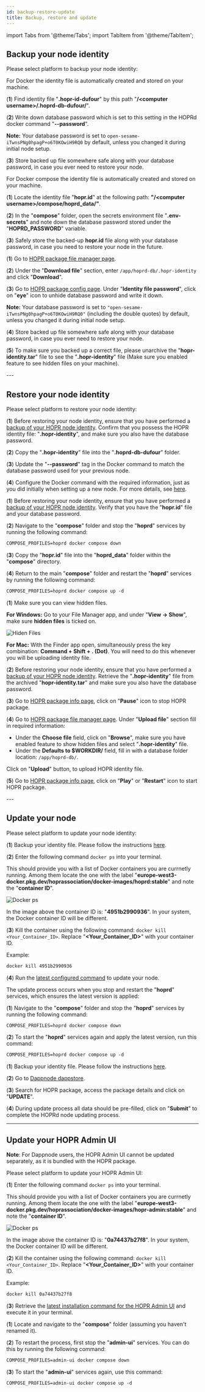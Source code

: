 ```yaml
---
id: backup-restore-update
title: Backup, restore and update
---
```


import Tabs from '@theme/Tabs';
import TabItem from '@theme/TabItem';

## Backup your node identity

Please select platform to backup your node identity:

<Tabs>
<TabItem value="docker_backup" label="Docker">

For Docker the identity file is automatically created and stored on your machine.

(**1**) Find identity file "**.hopr-id-dufour**" by this path "**/\<computer username>/.hoprd-db-dufour/**".

(**2**) Write down database password which is set to this setting in the HOPRd docker command "**--password**". 

**Note:** Your database password is set to `open-sesame-iTwnsPNg0hpagP+o6T0KOwiH9RQ0` by default, unless you changed it during initial node setup.

(**3**) Store backed up file somewhere safe along with your database password, in case you ever need to restore your node.
</TabItem>
<TabItem value="docker_compose_backup" label="Docker compose">

For Docker compose the identity file is automatically created and stored on your machine.

(**1**) Locate the identity file "**hopr.id**" at the following path: **"/\<computer username>/compose/hoprd_data/"**.

(**2**) In the "**compose**" folder, open the secrets environment file "**.env-secrets**" and note down the database password stored under the "**HOPRD_PASSWORD**" variable.

(**3**) Safely store the backed-up **hopr.id** file along with your database password, in case you need to restore your node in the future.
</TabItem>
<TabItem value="dappnode_backup" label="Dappnode">

(**1**) Go to [HOPR package file manager page](http://my.dappnode/packages/my/hopr.public.dappnode.eth/file-manager).

(**2**) Under the "**Download file**" section, enter `/app/hoprd-db/.hopr-identity` and click "**Download**".

(**3**) Go to [HOPR package config page](http://my.dappnode/packages/my/hopr.public.dappnode.eth/config). Under "**Identity file password**", click on "**eye**" icon to unhide database password and write it down. 

**Note:** Your database password is set to `"open-sesame-iTwnsPNg0hpagP+o6T0KOwiH9RQ0"` (including the double quotes) by default, unless you changed it during initial node setup.

(**4**) Store backed up file somewhere safe along with your database password, in case you ever need to restore your node.

(**5**) To make sure you backed up a correct file, please unarchive the "**hopr-identity.tar**" file to see the "**.hopr-identity**" file (Make sure you enabled feature to see hidden files on your machine).
</TabItem>

</Tabs>
---

## Restore your node identity

Please select platform to restore your node identity:

<Tabs>
<TabItem value="docker_restore" label="Docker">

(**1**) Before restoring your node identity, ensure that you have performed a [backup of your HOPR node identity](./backup-restore-update.md#backup-your-node-identity). Confirm that you possess the HOPR identity file: "**.hopr-identity**", and make sure you also have the database password.

(**2**) Copy the "**.hopr-identity**" file into the "**.hoprd-db-dufour**" folder.

(**3**) Update the "**--password**" tag in the Docker command to match the database password used for your previous node.

(**4**) Configure the Docker command with the required information, just as you did initially when setting up a new node. For more details, see [here](node-docker.md#2-configure-hoprd-command).

</TabItem>
<TabItem value="docker_compose_restore" label="Docker compose">

(**1**) Before restoring your node identity, ensure that you have performed a [backup of your HOPR node identity](./backup-restore-update#backup-your-node-identity). Verify that you have the "**hopr.id**" file and your database password.

(**2**) Navigate to the "**compose**" folder and stop the "**hoprd**" services by running the following command:

```md
COMPOSE_PROFILES=hoprd docker compose down
```

(**3**) Copy the "**hopr.id**" file into the "**hoprd_data**" folder within the "**compose**" directory.

(**4**) Return to the main "**compose**" folder and restart the "**hoprd**" services by running the following command:

```md
COMPOSE_PROFILES=hoprd docker compose up -d
```
</TabItem>
<TabItem value="dappnode_restore" label="Dappnode">

(**1**) Make sure you can view hidden files.

**For Windows:** Go to your File Manager app, and under "**View -> Show**", make sure **hidden files** is ticked on. 

![Hiden Files](/img/node/Hidden_files_windows.png)

**For Mac:** With the Finder app open, simultaneously press the key combination: **Command + Shift + . (Dot)**. You will need to do this whenever you will be uploading identity file.

(**2**) Before restoring your node identity, ensure that you have performed a [backup of your HOPR node identity](./backup-restore-update#backup-your-node-identity). Retrieve the "**.hopr-identity**" file from the archived "**hopr-identity.tar**" and make sure you also have the database password.

(**3**) Go to [HOPR package info page](http://my.dappnode/packages/my/hopr.public.dappnode.eth/info), click on "**Pause**" icon to stop HOPR package.

(**4**) Go to [HOPR package file manager page](http://my.dappnode/packages/my/hopr.public.dappnode.eth/file-manager). Under "**Upload file**" section fill in required information:

- Under the **Choose file** field, click on "**Browse**", make sure you have enabled feature to show hidden files and select "**.hopr-identity**" file.
- Under the **Defaults to $WORKDIR/** field, fill in with a database folder location: `/app/hoprd-db/`.

Click on "**Upload**" button, to upload HOPR identity file.

(**5**) Go to [HOPR package info page](http://my.dappnode/packages/my/hopr.public.dappnode.eth/info), click on "**Play**" or "**Restart**" icon to start HOPR package.
 
</TabItem>
</Tabs>
---

## Update your node

Please select platform to update your node identity:

<Tabs>
<TabItem value="docker_update" label="Docker">

(**1**) Backup your identity file. Please follow the instructions [here](./backup-restore-update#backup-your-node-identity).

(**2**) Enter the following command `docker ps` into your terminal.

This should provide you with a list of Docker containers you are currnetly running. Among them locate the one with the label "**europe-west3-docker.pkg.dev/hoprassociation/docker-images/hoprd:stable**" and note the "**container ID**".

![Docker ps](/img/node/docker-ps-node-update.png)

In the image above the container ID is: "**4951b2990936**". In your system, the Docker container ID will be different.

(**3**) Kill the container using the following command: `docker kill <Your_Container_ID>`. Replace "**\<Your_Container_ID\>**" with your container ID.

Example: 

```md
docker kill 4951b2990936
```

(**4**) Run the [latest configured command](node-docker.md#2-configure-hoprd-command) to update your node.

</TabItem>
<TabItem value="docker_compose_update" label="Docker compose">

The update process occurs when you stop and restart the "**hoprd**" services, which ensures the latest version is applied:

(**1**) Navigate to the "**compose**" folder and stop the "**hoprd**" services by running the following command:

```md
COMPOSE_PROFILES=hoprd docker compose down
```

(**2**) To start the "**hoprd**" services again and apply the latest version, run this command:

```md
COMPOSE_PROFILES=hoprd docker compose up -d
```
</TabItem>
<TabItem value="dappnode_update" label="Dappnode">

(**1**) Backup your identity file. Please follow the instructions [here](./backup-restore-update#backup-your-node-identity).

(**2**) Go to [Dappnode dappstore](http://my.dappnode/installer/dnp).

(**3**) Search for HOPR package, access the package details and click on "**UPDATE**".

(**4**) During update process all data should be pre-filled, click on "**Submit**" to complete the HOPRd node updating process.

</TabItem>
</Tabs>

---

## Update your HOPR Admin UI

**Note**: For Dappnode users, the HOPR Admin UI cannot be updated separately, as it is bundled with the HOPR package.

Please select platform to update your HOPR Admin UI:

<Tabs>
<TabItem value="docker_admin_UI" label="Docker">

(**1**) Enter the following command `docker ps` into your terminal.

This should provide you with a list of Docker containers you are currnetly running. Among them locate the one with the label "**europe-west3-docker.pkg.dev/hoprassociation/docker-images/hopr-admin:stable**" and note the "**container ID**".

![Docker ps](/img/node/docker-ps-admin-ui-update.png)

In the image above the container ID is: "**0a74437b27f8**". In your system, the Docker container ID will be different.

(**2**) Kill the container using the following command: `docker kill <Your_Container_ID>`. Replace "**\<Your_Container_ID\>**" with your container ID.

Example: 

```md
docker kill 0a74437b27f8
```

(**3**) Retrieve the [latest installation command for the HOPR Admin UI](./node-management-admin-ui.md#installing-hopr-admin-ui) and execute it in your terminal.

</TabItem>
<TabItem value="docker_compose_admin_UI" label="Docker compose">

(**1**) Locate and navigate to the "**compose**" folder (assuming you haven't renamed it).

(**2**) To restart the process, first stop the "**admin-ui**" services. You can do this by running the following command:

```md
COMPOSE_PROFILES=admin-ui docker compose down
```

(**3**) To start the "**admin-ui**" services again, use this command:

```md
COMPOSE_PROFILES=admin-ui docker compose up -d
``` 
</TabItem>
</Tabs>